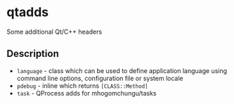 qtadds
======

Some additional Qt/C++ headers


Description
-----------

* `language` - class which can be used to define application language using command line options, configuration file or system locale
* `pdebug` - inline which returns `[CLASS::Method]`
* `task` - QProcess adds for mhogomchungu/tasks

